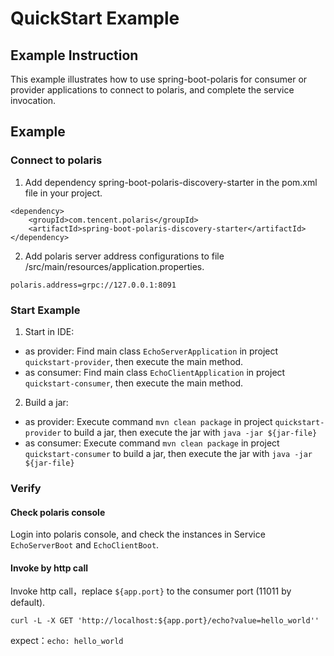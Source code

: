 # QuickStart Example

## Example Instruction

This example illustrates how to use spring-boot-polaris for consumer or provider applications to connect to polaris, and complete the service invocation.

## Example

### Connect to polaris

1. Add dependency spring-boot-polaris-discovery-starter in the pom.xml file in your project.
```
<dependency>
    <groupId>com.tencent.polaris</groupId>
    <artifactId>spring-boot-polaris-discovery-starter</artifactId>
</dependency>
```

2. Add polaris server address configurations to file /src/main/resources/application.properties.
```
polaris.address=grpc://127.0.0.1:8091
```

### Start Example

1. Start in IDE:

- as provider: Find main class `EchoServerApplication` in project `quickstart-provider`, then execute the main method.
- as consumer: Find main class `EchoClientApplication` in project `quickstart-consumer`, then execute the main method.

2. Build a jar:

- as provider: Execute command `mvn clean package` in project `quickstart-provider` to build a jar, then execute the jar with `java -jar ${jar-file}`
- as consumer: Execute command `mvn clean package` in project `quickstart-consumer` to build a jar, then execute the jar with `java -jar ${jar-file}`

### Verify

#### Check polaris console

Login into polaris console, and check the instances in Service `EchoServerBoot` and `EchoClientBoot`.

#### Invoke by http call

Invoke http call，replace `${app.port}` to the consumer port (11011 by default).
```shell
curl -L -X GET 'http://localhost:${app.port}/echo?value=hello_world''
```

expect：`echo: hello_world`